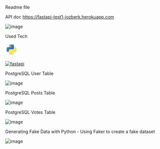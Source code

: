Readme file

API doc 
https://fastapi-test1-iozberk.herokuapp.com

![image](https://user-images.githubusercontent.com/61587949/184605624-72eda60a-da12-4e03-bbbb-75ac4397a2f7.png)


Used Tech

 <a href="https://www.python.org" target="_blank" rel="noreferrer"> <img src="https://raw.githubusercontent.com/devicons/devicon/master/icons/python/python-original.svg" alt="python" width="40" height="40"/> </a>
 
 <a href="https://www.fastapi.tiangolo.com" target="_blank" rel="noreferrer"> <img src="https://user-images.githubusercontent.com/61587949/184605783-65480d71-022e-4842-8ae3-ac8b83aea886.png" alt="fastapi" width="70" height="40"/> </a>
 
 
 
PostgreSQL User Table

![image](https://user-images.githubusercontent.com/61587949/184621928-86bab0c9-e06e-466d-bcbf-05204d324cb5.png)

PostgreSQL Posts Table

![image](https://user-images.githubusercontent.com/61587949/184622011-c3d2ad86-91fc-4933-a447-4410856d383a.png)

PostgreSQL Votes Table

![image](https://user-images.githubusercontent.com/61587949/184653995-594d88c6-ed3e-4791-91ea-bc2a5ccab61e.png)

Generating Fake Data with Python - Using Faker to create a fake dataset

![image](https://user-images.githubusercontent.com/61587949/184716058-1badd65d-9d2c-4bbe-a24e-f38af1cfec68.png)
